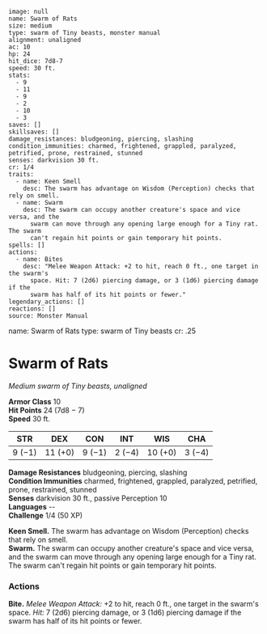 ```statblock
image: null
name: Swarm of Rats
size: medium
type: swarm of Tiny beasts, monster manual
alignment: unaligned
ac: 10
hp: 24
hit_dice: 7d8-7
speed: 30 ft.
stats:
  - 9
  - 11
  - 9
  - 2
  - 10
  - 3
saves: []
skillsaves: []
damage_resistances: bludgeoning, piercing, slashing
condition_immunities: charmed, frightened, grappled, paralyzed, petrified, prone, restrained, stunned
senses: darkvision 30 ft.
cr: 1/4
traits:
  - name: Keen Smell
    desc: The swarm has advantage on Wisdom (Perception) checks that rely on smell.
  - name: Swarm
    desc: The swarm can occupy another creature's space and vice versa, and the
      swarm can move through any opening large enough for a Tiny rat. The swarm
      can't regain hit points or gain temporary hit points.
spells: []
actions:
  - name: Bites
    desc: "Melee Weapon Attack: +2 to hit, reach 0 ft., one target in the swarm's
      space. Hit: 7 (2d6) piercing damage, or 3 (1d6) piercing damage if the
      swarm has half of its hit points or fewer."
legendary_actions: []
reactions: []
source: Monster Manual
```


name: Swarm of Rats
type: swarm of Tiny beasts
cr: .25

# Swarm of Rats 
_Medium swarm of Tiny beasts, unaligned_

**Armor Class** 10    
**Hit Points** 24 (7d8 − 7)    
**Speed** 30 ft. 

| STR     | DEX     | CON     | INT     | WIS     | CHA     |
|---------|---------|---------|---------|---------|---------|
| 9 (−1)  | 11 (+0) | 9 (−1)  | 2 (−4)  | 10 (+0) | 3 (−4)  |  

**Damage Resistances** bludgeoning, piercing, slashing    
**Condition Immunities** charmed, frightened, grappled, paralyzed, petrified, prone, restrained, stunned    
**Senses** darkvision 30 ft., passive Perception 10    
**Languages** --    
**Challenge** 1/4 (50 XP) 

**Keen Smell.** The swarm has advantage on Wisdom (Perception) checks that rely on smell.    
**Swarm.** The swarm can occupy another creature's space and vice versa, and the swarm can move through any opening large enough for a Tiny rat. The swarm can't regain hit points or gain temporary hit points. 

### Actions    
**Bite.** _Melee Weapon Attack:_ +2 to hit, reach 0 ft., one target in the swarm's space. _Hit:_ 7 (2d6) piercing damage, or 3 (1d6) piercing damage if the swarm has half of its hit points or fewer. 
